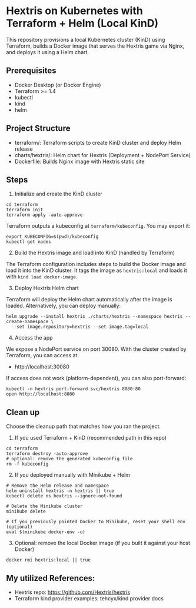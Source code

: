 # Hextris on Kubernetes with Terraform + Helm (Local KinD)

This repository provisions a local Kubernetes cluster (KinD) using Terraform, builds a Docker image that serves the Hextris game via Nginx, and deploys it using a Helm chart.

## Prerequisites
- Docker Desktop (or Docker Engine)
- Terraform >= 1.4
- kubectl
- kind
- helm

## Project Structure
- terraform/: Terraform scripts to create KinD cluster and deploy Helm release
- charts/hextris/: Helm chart for Hextris (Deployment + NodePort Service)
- Dockerfile: Builds Nginx image with Hextris static site

## Steps

1) Initialize and create the KinD cluster

```
cd terraform
terraform init
terraform apply -auto-approve
```

Terraform outputs a kubeconfig at `terraform/kubeconfig`. You may export it:

```
export KUBECONFIG=$(pwd)/kubeconfig
kubectl get nodes
```

2) Build the Hextris image and load into KinD (handled by Terraform)

The Terraform configuration includes steps to build the Docker image and load it into the KinD cluster. It tags the image as `hextris:local` and loads it with `kind load docker-image`.

3) Deploy Hextris Helm chart

Terraform will deploy the Helm chart automatically after the image is loaded.
Alternatively, you can deploy manually:

```
helm upgrade --install hextris ./charts/hextris --namespace hextris --create-namespace \
  --set image.repository=hextris --set image.tag=local
```

4) Access the app

We expose a NodePort service on port 30080. With the cluster created by Terraform, you can access at:

- http://localhost:30080

If access does not work (platform-dependent), you can also port-forward:

```
kubectl -n hextris port-forward svc/hextris 8080:80
open http://localhost:8080
```

## Clean up

Choose the cleanup path that matches how you ran the project.

1) If you used Terraform + KinD (recommended path in this repo)

```
cd terraform
terraform destroy -auto-approve
# optional: remove the generated kubeconfig file
rm -f kubeconfig
```

2) If you deployed manually with Minikube + Helm

```
# Remove the Helm release and namespace
helm uninstall hextris -n hextris || true
kubectl delete ns hextris --ignore-not-found

# Delete the Minikube cluster
minikube delete

# If you previously pointed Docker to Minikube, reset your shell env (optional)
eval $(minikube docker-env -u)
```

3) Optional: remove the local Docker image (if you built it against your host Docker)

```
docker rmi hextris:local || true
```

## My utilized References:
- Hextris repo: https://github.com/Hextris/hextris
- Terraform kind provider examples: tehcyx/kind provider docs